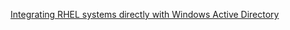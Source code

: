 [Integrating RHEL systems directly with Windows Active Directory](https://docs.redhat.com/en/documentation/red_hat_enterprise_linux/8/html/integrating_rhel_systems_directly_with_windows_active_directory/index)
